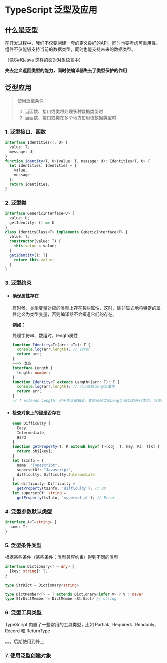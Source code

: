 # TypeScript 泛型及应用

## 什么是泛型

在开发过程中，我们不仅要创建一套的定义良好的API，同时也要考虑可重用性。组件不仅能够支持当前的数据类型，同时也能支持未来的数据类型。

（像C#和Java 这样的面对对象语言中）

**失去定义返回类型的能力，同时使编译器失去了类型保护的作用**

## 泛型应用

> 使用泛型条件：
>
> 1. 当函数、接口或类将处理多种数据类型时
> 2. 当函数、接口或类在多个地方使用该数据类型时

### 1. 泛型接口、函数

``` ts
interface Identities<T, U> {
  value: T;
  message: U;
}
function identity<T, U>(value: T, message: U): Identities<T, U> {
  let identities: Identities = {
    value,
    message
  };
  return identities;
}
```

### 2. 泛型类

``` ts
interface GenericInterface<U> {
  value: U;
  getIdentity: () => U
}
class IdentityClass<T> implements GenericInterface<T> {
  value: T;
  constructor(value: T) {
    this.value = value;
  }
  getIdentity(): T{
    return this.value;
  }
}
```

### 3. 泛型约束

- #### 确保属性存在

  有时候，类型变量对应的类型上存在某些属性，这时，除非显式地将特定的属性定义为类型变量，否则编译器不会知道它们的存在。

  **例如：**

  处理字符串、数组时，length属性

  ``` ts
  function Identity<T>(arr: <T>): T {
    console.log(arr.length); // Error
    return arr;
  }
  ===> 改造
  interface Length {
    length: number;
  }
  function Identity<T extends Length>(arr: T): T {
    console.log(arr.length); // 可以获取length属性
    return arr;
  }
  // T extends Length，用于告诉编辑器，支持已经实现Length接口的任何类型，当使用不含有length属性的对象作为参数调用identity 函数时
  ```

- #### 检查对象上的键是否存在

  ``` ts
  enum Difficulty {
    Easy,
    Intermediate,
    Hard
  }
  function getProperty<T, K extends keyof T>(obj: T, key: K): T[K] {
    return obj[key];
  }
  let tsInfo = {
    name: "Typescript",
    supersetOf: "Javascript",
    difficulty: Difficulty.Intermediate
  }
  let difficulty: Difficulty = 
    getProperty(tsInfo, 'difficulty'); // OK
  let supersetOf: string = 
    getProperty(tsInfo, 'superset_of'); // Error
  ```

### 4. 泛型参数默认类型

``` ts
interface A<T=string> {
  name: T;
}
```

### 5. 泛型条件类型

根据某些条件（某些条件：类型兼容约束）得到不同的类型

``` ts
interface Dictionary<T = any> {
  [key: string]: T;
}
 
type StrDict = Dictionary<string>

type DictMember<T> = T extends Dictionary<infer V> ? V : never
type StrDictMember = DictMember<StrDict> // string
```

### 6. 泛型工具类型

TypeScript 内置了一些常用的工具类型，比如 Partial、Required、Readonly、Record 和 ReturnType

。。。后期使用到补上

### 7. 使用泛型创建对象

